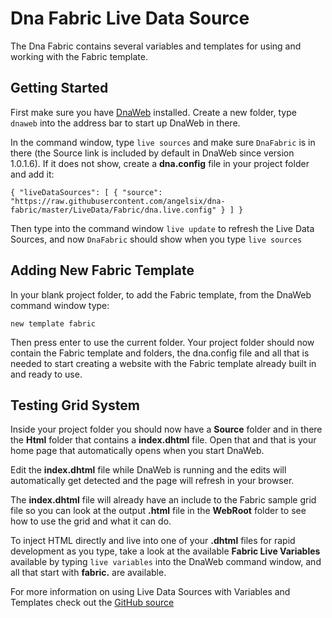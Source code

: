 # Dna Fabric Live Data Source

The Dna Fabric contains several variables and templates for using and working with the Fabric template.

## Getting Started

First make sure you have [DnaWeb](http://www.dnaweb.io) installed. Create a new folder, type `dnaweb` into the address bar to start up DnaWeb in there.

In the command window, type `live sources` and make sure `DnaFabric` is in there (the Source link is included by default in DnaWeb since version 1.0.1.6). If it does not show, create a **dna.config** file in your project folder and add it:

```
{ "liveDataSources": [ { "source": "https://raw.githubusercontent.com/angelsix/dna-fabric/master/LiveData/Fabric/dna.live.config" } ] }
```

Then type into the command window `live update` to refresh the Live Data Sources, and now `DnaFabric` should show when you type `live sources`

## Adding New Fabric Template

In your blank project folder, to add the Fabric template, from the DnaWeb command window type:

`new template fabric` 

Then press enter to use the current folder. Your project folder should now contain the Fabric template and folders,  the dna.config file and all that is needed to start creating a website with the Fabric template already built in and ready to use.

## Testing Grid System

Inside your project folder you should now have a **Source** folder and in there the **Html** folder that contains a **index.dhtml** file. Open that and that is your home page that automatically opens when you start DnaWeb.

Edit the **index.dhtml** file while DnaWeb is running and the edits will automatically get detected and the page will refresh in your browser.

The **index.dhtml** file will already have an include to the Fabric sample grid file so you can look at the output **.html** file in the **WebRoot** folder to see how to use the grid and what it can do.

To inject HTML directly and live into one of your **.dhtml** files for rapid development as you type, take a look at the available **Fabric Live Variables** available by typing `live variables` into the DnaWeb command window, and all that start with **fabric.** are available.

For more information on using Live Data Sources with Variables and Templates check out the [GitHub source](https://github.com/angelsix/dna-web/tree/develop/Source/Dna.Web.Core/LiveData/Source)